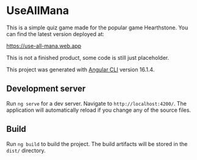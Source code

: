 # UseAllMana
This is a simple quiz game made for the popular game Hearthstone.
You can find the latest version deployed at:

https://use-all-mana.web.app

This is not a finished product, some code is still just placeholder.

This project was generated with [Angular CLI](https://github.com/angular/angular-cli) version 16.1.4.

## Development server

Run `ng serve` for a dev server. Navigate to `http://localhost:4200/`. The application will automatically reload if you change any of the source files.

## Build
Run `ng build` to build the project. The build artifacts will be stored in the `dist/` directory.


